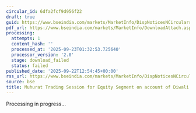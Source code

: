 ```yaml
---
circular_id: 6dfa2fcf9d956f22
draft: true
guid: https://www.bseindia.com/markets/MarketInfo/DispNoticesNCirculars.aspx?Noticeid={F98CA4AB-2DFF-4E85-90A9-0EA420C501C9}&noticeno=20250922-21&dt=09/22/2025&icount=21&totcount=58&flag=0
pdf_url: https://www.bseindia.com/markets/MarketInfo/DownloadAttach.aspx?id=20250922-21&attachedId=
processing:
  attempts: 1
  content_hash: ''
  processed_at: '2025-09-23T01:32:53.725640'
  processor_version: '2.0'
  stage: download_failed
  status: failed
published_date: '2025-09-22T12:54:45+00:00'
rss_url: https://www.bseindia.com/markets/MarketInfo/DispNoticesNCirculars.aspx?Noticeid={F98CA4AB-2DFF-4E85-90A9-0EA420C501C9}&noticeno=20250922-21&dt=09/22/2025&icount=21&totcount=58&flag=0
source: bse
title: Muhurat Trading Session for Equity Segment on account of Diwali Laxmi Pujan
---
```


Processing in progress...